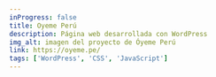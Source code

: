 ```yaml
---
inProgress: false
title: Oyeme Perú
description: Página web desarrollada con WordPress
img_alt: imagen del proyecto de Óyeme Perú
link: https://oyeme.pe/
tags: ['WordPress', 'CSS', 'JavaScript']
---
```

